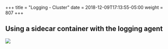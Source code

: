 +++
title = "Logging - Cluster"
date = 2018-12-09T17:13:55-05:00
weight = 807
+++

## Using a sidecar container with the logging agent

![](/docker-k8s-presentation/images/kubernetes/logging-with-sidecar-agent.png)
 
